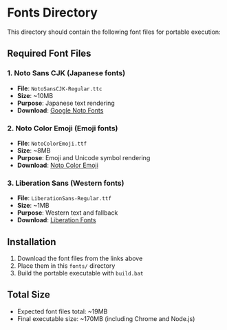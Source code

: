 # Fonts Directory

This directory should contain the following font files for portable execution:

## Required Font Files

### 1. Noto Sans CJK (Japanese fonts)
- **File**: `NotoSansCJK-Regular.ttc`
- **Size**: ~10MB
- **Purpose**: Japanese text rendering
- **Download**: [Google Noto Fonts](https://fonts.google.com/noto/specimen/Noto+Sans+JP)

### 2. Noto Color Emoji (Emoji fonts)
- **File**: `NotoColorEmoji.ttf`
- **Size**: ~8MB  
- **Purpose**: Emoji and Unicode symbol rendering
- **Download**: [Noto Color Emoji](https://fonts.google.com/noto/specimen/Noto+Color+Emoji)

### 3. Liberation Sans (Western fonts)
- **File**: `LiberationSans-Regular.ttf`
- **Size**: ~1MB
- **Purpose**: Western text and fallback
- **Download**: [Liberation Fonts](https://github.com/liberationfonts/liberation-fonts)

## Installation

1. Download the font files from the links above
2. Place them in this `fonts/` directory
3. Build the portable executable with `build.bat`

## Total Size
- Expected font files total: ~19MB
- Final executable size: ~170MB (including Chrome and Node.js)
